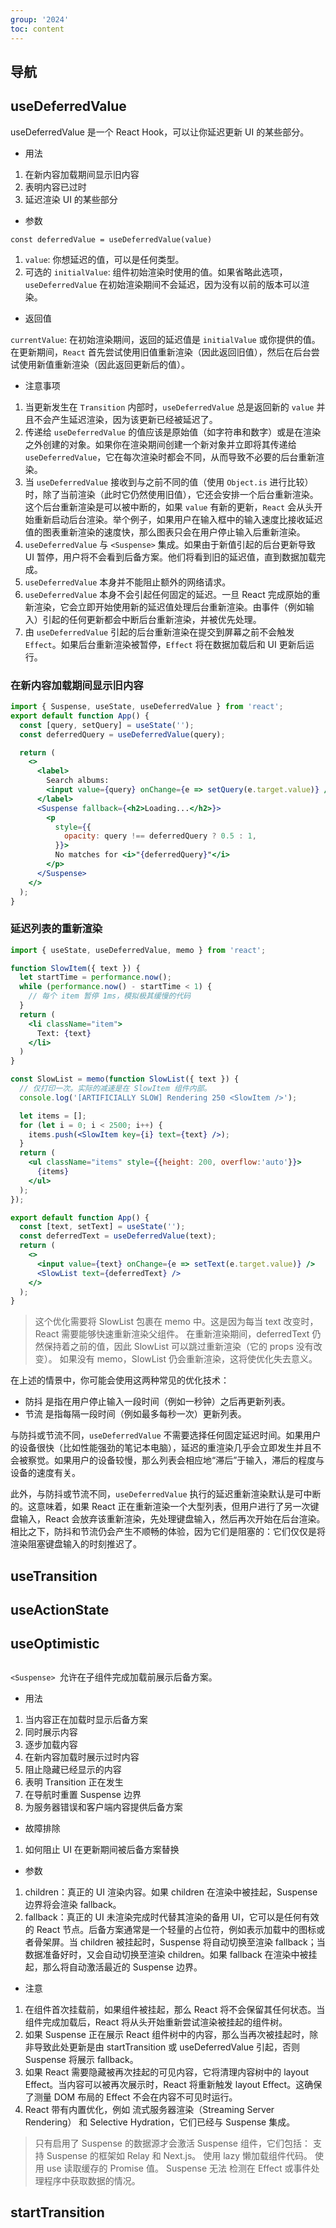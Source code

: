 ```yaml
---
group: '2024'
toc: content
---
```

## 导航

## useDeferredValue

useDeferredValue 是一个 React Hook，可以让你延迟更新 UI 的某些部分。

- 用法
1. 在新内容加载期间显示旧内容
2. 表明内容已过时
3. 延迟渲染 UI 的某些部分

- 参数

`const deferredValue = useDeferredValue(value)`
1. `value`: 你想延迟的值，可以是任何类型。
2. 可选的 `initialValue`: 组件初始渲染时使用的值。如果省略此选项，`useDeferredValue` 在初始渲染期间不会延迟，因为没有以前的版本可以渲染。

- 返回值 

`currentValue`: 在初始渲染期间，返回的延迟值是 `initialValue` 或你提供的值。在更新期间，`React` 首先尝试使用旧值重新渲染（因此返回旧值），然后在后台尝试使用新值重新渲染（因此返回更新后的值）。

- 注意事项

1. 当更新发生在 `Transition` 内部时，`useDeferredValue` 总是返回新的 `value` 并且不会产生延迟渲染，因为该更新已经被延迟了。
2. 传递给 `useDeferredValue` 的值应该是原始值（如字符串和数字）或是在渲染之外创建的对象。如果你在渲染期间创建一个新对象并立即将其传递给 `useDeferredValue`，它在每次渲染时都会不同，从而导致不必要的后台重新渲染。
3. 当 `useDeferredValue` 接收到与之前不同的值（使用 `Object.is` 进行比较）时，除了当前渲染（此时它仍然使用旧值），它还会安排一个后台重新渲染。这个后台重新渲染是可以被中断的，如果 `value` 有新的更新，`React` 会从头开始重新启动后台渲染。举个例子，如果用户在输入框中的输入速度比接收延迟值的图表重新渲染的速度快，那么图表只会在用户停止输入后重新渲染。
4. `useDeferredValue` 与 `<Suspense>` 集成。如果由于新值引起的后台更新导致 UI 暂停，用户将不会看到后备方案。他们将看到旧的延迟值，直到数据加载完成。
5. `useDeferredValue` 本身并不能阻止额外的网络请求。
6. `useDeferredValue` 本身不会引起任何固定的延迟。一旦 React 完成原始的重新渲染，它会立即开始使用新的延迟值处理后台重新渲染。由事件（例如输入）引起的任何更新都会中断后台重新渲染，并被优先处理。
7. 由 `useDeferredValue` 引起的后台重新渲染在提交到屏幕之前不会触发 `Effect`。如果后台重新渲染被暂停，`Effect` 将在数据加载后和 UI 更新后运行。

### 在新内容加载期间显示旧内容
```jsx
import { Suspense, useState, useDeferredValue } from 'react';
export default function App() {
  const [query, setQuery] = useState('');
  const deferredQuery = useDeferredValue(query);

  return (
    <>
      <label>
        Search albums:
        <input value={query} onChange={e => setQuery(e.target.value)} />
      </label>
      <Suspense fallback={<h2>Loading...</h2>}>
        <p 
          style={{
            opacity: query !== deferredQuery ? 0.5 : 1,
          }}>
          No matches for <i>"{deferredQuery}"</i>
        </p>
      </Suspense>
    </>
  );
}
```
### 延迟列表的重新渲染
```jsx
import { useState, useDeferredValue, memo } from 'react';

function SlowItem({ text }) {
  let startTime = performance.now();
  while (performance.now() - startTime < 1) {
    // 每个 item 暂停 1ms，模拟极其缓慢的代码
  }
  return (
    <li className="item">
      Text: {text}
    </li>
  )
}

const SlowList = memo(function SlowList({ text }) {
  // 仅打印一次。实际的减速是在 SlowItem 组件内部。
  console.log('[ARTIFICIALLY SLOW] Rendering 250 <SlowItem />');

  let items = [];
  for (let i = 0; i < 2500; i++) {
    items.push(<SlowItem key={i} text={text} />);
  }
  return (
    <ul className="items" style={{height: 200, overflow:'auto'}}>
      {items}
    </ul>
  );
});

export default function App() {
  const [text, setText] = useState('');
  const deferredText = useDeferredValue(text);
  return (
    <>
      <input value={text} onChange={e => setText(e.target.value)} />
      <SlowList text={deferredText} />
    </>
  );
}
```
>这个优化需要将 SlowList 包裹在 memo 中。这是因为每当 text 改变时，React 需要能够快速重新渲染父组件。
>在重新渲染期间，deferredText 仍然保持着之前的值，因此 SlowList 可以跳过重新渲染（它的 props 没有改变）。
>如果没有 memo，SlowList 仍会重新渲染，这将使优化失去意义。


在上述的情景中，你可能会使用这两种常见的优化技术：

- 防抖 是指在用户停止输入一段时间（例如一秒钟）之后再更新列表。
- 节流 是指每隔一段时间（例如最多每秒一次）更新列表。

与防抖或节流不同，`useDeferredValue` 不需要选择任何固定延迟时间。如果用户的设备很快（比如性能强劲的笔记本电脑），延迟的重渲染几乎会立即发生并且不会被察觉。如果用户的设备较慢，那么列表会相应地“滞后”于输入，滞后的程度与设备的速度有关。

此外，与防抖或节流不同，`useDeferredValue` 执行的延迟重新渲染默认是可中断的。这意味着，如果 React 正在重新渲染一个大型列表，但用户进行了另一次键盘输入，React 会放弃该重新渲染，先处理键盘输入，然后再次开始在后台渲染。相比之下，防抖和节流仍会产生不顺畅的体验，因为它们是阻塞的：它们仅仅是将渲染阻塞键盘输入的时刻推迟了。

## useTransition
## useActionState
## useOptimistic

## <Suspense>
`<Suspense> `允许在子组件完成加载前展示后备方案。
- 用法
1. 当内容正在加载时显示后备方案
2. 同时展示内容
3. 逐步加载内容
4. 在新内容加载时展示过时内容
5. 阻止隐藏已经显示的内容
6. 表明 Transition 正在发生
7. 在导航时重置 Suspense 边界
8. 为服务器错误和客户端内容提供后备方案
- 故障排除
1. 如何阻止 UI 在更新期间被后备方案替换

- 参数
1. children：真正的 UI 渲染内容。如果 children 在渲染中被挂起，Suspense 边界将会渲染 fallback。
2. fallback：真正的 UI 未渲染完成时代替其渲染的备用 UI，它可以是任何有效的 React 节点。后备方案通常是一个轻量的占位符，例如表示加载中的图标或者骨架屏。当 children 被挂起时，Suspense 将自动切换至渲染 fallback；当数据准备好时，又会自动切换至渲染 children。如果 fallback 在渲染中被挂起，那么将自动激活最近的 Suspense 边界。

- 注意 
1. 在组件首次挂载前，如果组件被挂起，那么 React 将不会保留其任何状态。当组件完成加载后，React 将从头开始重新尝试渲染被挂起的组件树。
2. 如果 Suspense 正在展示 React 组件树中的内容，那么当再次被挂起时，除非导致此处更新是由 startTransition 或 useDeferredValue 引起，否则 Suspense 将展示 fallback。
3. 如果 React 需要隐藏被再次挂起的可见内容，它将清理内容树中的 layout Effect。当内容可以被再次展示时，React 将重新触发 layout Effect。这确保了测量 DOM 布局的 Effect 不会在内容不可见时运行。
4. React 带有内置优化，例如 流式服务器渲染（Streaming Server Rendering） 和 Selective Hydration，它们已经与 Suspense 集成。

>只有启用了 Suspense 的数据源才会激活 Suspense 组件，它们包括：
>支持 Suspense 的框架如 Relay 和 Next.js。
>使用 lazy 懒加载组件代码。
>使用 use 读取缓存的 Promise 值。
>Suspense 无法 检测在 Effect 或事件处理程序中获取数据的情况。

## startTransition 
